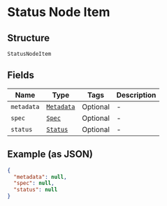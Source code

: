 
# Status Node Item

## Structure

`StatusNodeItem`

## Fields

| Name | Type | Tags | Description |
|  --- | --- | --- | --- |
| `metadata` | [`Metadata`](../../doc/models/metadata.md) | Optional | - |
| `spec` | [`Spec`](../../doc/models/spec.md) | Optional | - |
| `status` | [`Status`](../../doc/models/status.md) | Optional | - |

## Example (as JSON)

```json
{
  "metadata": null,
  "spec": null,
  "status": null
}
```

